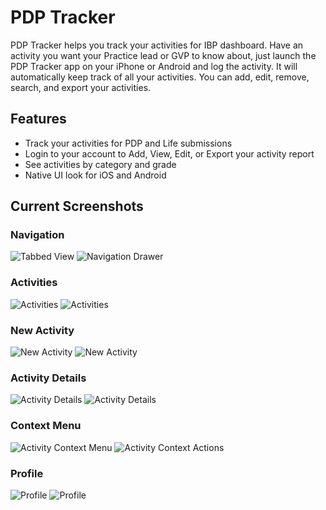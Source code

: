 # PDP Tracker
PDP Tracker helps you track your activities for IBP dashboard. Have an activity you want your Practice lead or GVP to know about, just launch the PDP Tracker app on your iPhone or Android and log the activity. It will automatically keep track of all your activities. You can add, edit, remove, search, and export your activities.

## Features
* Track your activities for PDP and Life submissions
* Login to your account to Add, View, Edit, or Export your activity report
* See activities by category and grade
* Native UI look for iOS and Android

## Current Screenshots
### Navigation
![Tabbed View](https://github.com/SogetiMobileSIG/PDPTracker/blob/master/Screenshots/iOS/Activities.png)
![Navigation Drawer](https://github.com/SogetiMobileSIG/PDPTracker/blob/master/Screenshots/Android/NavigationDrawer.png)

### Activities
![Activities](https://github.com/SogetiMobileSIG/PDPTracker/blob/master/Screenshots/iOS/Activities.png)
![Activities](https://github.com/SogetiMobileSIG/PDPTracker/blob/master/Screenshots/Android/Activities.png)

### New Activity
![New Activity](https://github.com/SogetiMobileSIG/PDPTracker/blob/master/Screenshots/iOS/NewActivity.png)
![New Activity](https://github.com/SogetiMobileSIG/PDPTracker/blob/master/Screenshots/Android/NewActivity.png)

### Activity Details
![Activity Details](https://github.com/SogetiMobileSIG/PDPTracker/blob/master/Screenshots/iOS/ActivityDetails.png)
![Activity Details](https://github.com/SogetiMobileSIG/PDPTracker/blob/master/Screenshots/Android/ActivityDetails.png)

### Context Menu
![Activity Context Menu](https://github.com/SogetiMobileSIG/PDPTracker/blob/master/Screenshots/iOS/ContextMenu.png)
![Activity Context Actions](https://github.com/SogetiMobileSIG/PDPTracker/blob/master/Screenshots/iOS/ContextActions.png)

### Profile
![Profile](https://github.com/SogetiMobileSIG/PDPTracker/blob/master/Screenshots/iOS/Profile.png)
![Profile](https://github.com/SogetiMobileSIG/PDPTracker/blob/master/Screenshots/Android/Profile.png)
